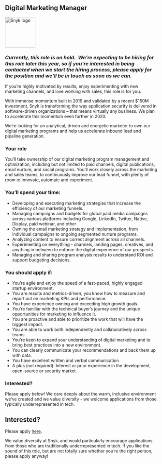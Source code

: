 Digital Marketing Manager
---

<img src="https://res.cloudinary.com/snyk/image/upload/v1537345894/press-kit/brand/logo-black.png" width="100" alt="Snyk logo" />

<h3><em><strong>Currently, this role is on hold.  We’re expecting to be hiring for this role later this year, so if you’re interested in being contacted when we start the hiring process, please apply for the position and we’ll be in touch as soon as we can.</strong></em></h3>
<p>If you’re highly motivated by results, enjoy experimenting with new marketing channels, and love working with sales, this role is for you. </p>
<p><span style="font-weight: 400;">With immense momentum built in 2019 and validated by a recent $150M investment, Snyk is transforming the way application security is delivered in software-driven organizations – that means virtually any business. We plan to accelerate this momentum even further in 2020.</span></p>
<p><span style="font-weight: 400;">We’re looking for an analytical, driven and energetic marketer to own our digital marketing programs and help us accelerate inbound lead and pipeline generation.</span></p>
<h3><strong>Your role</strong></h3>
<p><span style="font-weight: 400;">You'll take ownership of our digital marketing program management and optimization, including but not limited to paid channels, digital publications, email nurture, and social programs. You’ll work closely across the marketing and sales teams, to continuously improve our lead funnel, with plenty of room to innovate, automate and experiment.</span></p>
<h3><strong>You’ll spend your time:</strong></h3>
<ul>
<li style="font-weight: 400;"><span style="font-weight: 400;">Developing and executing marketing strategies that increase the efficiency of our marketing funnels.</span></li>
<li style="font-weight: 400;"><span style="font-weight: 400;">Managing campaigns and budgets for global paid media campaigns across various platforms including Google, LinkedIn, Twitter, Native, Display, paid webinar, and other</span></li>
<li style="font-weight: 400;"><span style="font-weight: 400;">Owning the email marketing strategy and implementation, from individual campaigns to ongoing segmented nurture programs.</span></li>
<li style="font-weight: 400;"><span style="font-weight: 400;">Analyzing content to ensure correct alignment across all channels.</span></li>
<li style="font-weight: 400;"><span style="font-weight: 400;">Experimenting on everything - channels, landing pages, creatives, and anything in between to enforce the digital experience of our prospects. </span></li>
<li style="font-weight: 400;"><span style="font-weight: 400;">Managing and sharing program analysis results to understand ROI and support budgeting decisions.</span></li>
</ul>
<h3><strong>You should apply if:</strong></h3>
<ul>
<li style="font-weight: 400;"><span style="font-weight: 400;">You’re agile and enjoy the speed of a fast-paced, highly engaged startup environment.</span></li>
<li style="font-weight: 400;"><span style="font-weight: 400;">You are results and metrics-driven; you know how to measure and report out on marketing KPIs and performance.</span></li>
<li style="font-weight: 400;"><span style="font-weight: 400;">You have experience owning and exceeding high growth goals. </span></li>
<li style="font-weight: 400;"><span style="font-weight: 400;">You’re familiar with the technical buyer’s journey and the unique opportunities for marketing to influence it.</span></li>
<li style="font-weight: 400;"><span style="font-weight: 400;">You are proactive and able to prioritize the work that will have the biggest impact.</span></li>
<li style="font-weight: 400;"><span style="font-weight: 400;">You are able to work both independently and collaboratively across teams. </span></li>
<li style="font-weight: 400;"><span style="font-weight: 400;">You’re keen to expand your understanding of digital marketing and to bring best practices into a new environment.</span></li>
<li style="font-weight: 400;"><span style="font-weight: 400;">You can clearly communicate your recommendations and back them up with data.</span></li>
<li style="font-weight: 400;"><span style="font-weight: 400;">You have excellent written and verbal communication</span></li>
<li style="font-weight: 400;"><span style="font-weight: 400;">A plus (not required): Interest or prior experience in the development, open-source or security market.</span></li>
</ul>
<h3><strong>Interested?</strong></h3>
<p><span style="font-weight: 400;">Please apply below! We care deeply about the warm, inclusive environment we’ve created and we value diversity - we welcome applications from those typically underrepresented in tech.</span></p>

Interested?
---

Please apply [here](https://boards.greenhouse.io/snyk/jobs/4615337002#app).

We value diversity at Snyk, and would particularly encourage applications from those who are traditionally underrepresented in tech.
If you like the sound of this role, but are not totally sure whether you’re the right person, please apply anyway!
